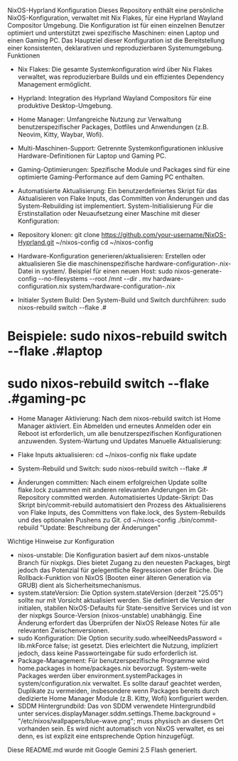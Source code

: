NixOS-Hyprland Konfiguration
Dieses Repository enthält eine persönliche NixOS-Konfiguration, verwaltet mit Nix Flakes, für eine Hyprland Wayland Compositor Umgebung. Die Konfiguration ist für einen einzelnen Benutzer optimiert und unterstützt zwei spezifische Maschinen: einen Laptop und einen Gaming PC.
Das Hauptziel dieser Konfiguration ist die Bereitstellung einer konsistenten, deklarativen und reproduzierbaren Systemumgebung.
Funktionen
 * Nix Flakes: Die gesamte Systemkonfiguration wird über Nix Flakes verwaltet, was reproduzierbare Builds und ein effizientes Dependency Management ermöglicht.
 * Hyprland: Integration des Hyprland Wayland Compositors für eine produktive Desktop-Umgebung.
 * Home Manager: Umfangreiche Nutzung zur Verwaltung benutzerspezifischer Packages, Dotfiles und Anwendungen (z.B. Neovim, Kitty, Waybar, Wofi).
 * Multi-Maschinen-Support: Getrennte Systemkonfigurationen inklusive Hardware-Definitionen für Laptop und Gaming PC.
 * Gaming-Optimierungen: Spezifische Module und Packages sind für eine optimierte Gaming-Performance auf dem Gaming PC enthalten.
 * Automatisierte Aktualisierung: Ein benutzerdefiniertes Skript für das Aktualisieren von Flake Inputs, das Committen von Änderungen und das System-Rebuilding ist implementiert.
System-Initialisierung
Für die Erstinstallation oder Neuaufsetzung einer Maschine mit dieser Konfiguration:
 * Repository klonen:
   git clone https://github.com/your-username/NixOS-Hyprland.git ~/nixos-config
cd ~/nixos-config

 * Hardware-Konfiguration generieren/aktualisieren:
   Erstellen oder aktualisieren Sie die maschinenspezifische hardware-configuration-<hostname>.nix-Datei in system/.
   Beispiel für einen neuen Host:
   sudo nixos-generate-config --no-filesystems --root /mnt --dir .
mv hardware-configuration.nix system/hardware-configuration-<Ihr-Hostname>.nix

 * Initialer System Build:
   Den System-Build und Switch durchführen:
   sudo nixos-rebuild switch --flake .#<Ihr-Hostname>
# Beispiele: sudo nixos-rebuild switch --flake .#laptop
#            sudo nixos-rebuild switch --flake .#gaming-pc

 * Home Manager Aktivierung:
   Nach dem nixos-rebuild switch ist Home Manager aktiviert. Ein Abmelden und erneutes Anmelden oder ein Reboot ist erforderlich, um alle benutzerspezifischen Konfigurationen anzuwenden.
System-Wartung und Updates
Manuelle Aktualisierung:
 * Flake Inputs aktualisieren:
   cd ~/nixos-config
nix flake update

 * System-Rebuild und Switch:
   sudo nixos-rebuild switch --flake .#<Ihr-Hostname>

 * Änderungen committen: Nach einem erfolgreichen Update sollte flake.lock zusammen mit anderen relevanten Änderungen im Git-Repository committed werden.
Automatisiertes Update-Skript:
Das Skript bin/commit-rebuild automatisiert den Prozess des Aktualisierens von Flake Inputs, des Committens von flake.lock, des System-Rebuilds und des optionalen Pushens zu Git.
cd ~/nixos-config
./bin/commit-rebuild "Update: Beschreibung der Änderungen"

Wichtige Hinweise zur Konfiguration
 * nixos-unstable: Die Konfiguration basiert auf dem nixos-unstable Branch für nixpkgs. Dies bietet Zugang zu den neuesten Packages, birgt jedoch das Potenzial für gelegentliche Regressionen oder Brüche. Die Rollback-Funktion von NixOS (Booten einer älteren Generation via GRUB) dient als Sicherheitsmechanismus.
 * system.stateVersion: Die Option system.stateVersion (derzeit "25.05") sollte nur mit Vorsicht aktualisiert werden. Sie definiert die Version der initialen, stabilen NixOS-Defaults für State-sensitive Services und ist von der nixpkgs Source-Version (nixos-unstable) unabhängig. Eine Änderung erfordert das Überprüfen der NixOS Release Notes für alle relevanten Zwischenversionen.
 * sudo Konfiguration: Die Option security.sudo.wheelNeedsPassword = lib.mkForce false; ist gesetzt. Dies erleichtert die Nutzung, impliziert jedoch, dass keine Passworteingabe für sudo erforderlich ist.
 * Package-Management: Für benutzerspezifische Programme wird home.packages in home/packages.nix bevorzugt. System-weite Packages werden über environment.systemPackages in system/configuration.nix verwaltet. Es sollte darauf geachtet werden, Duplikate zu vermeiden, insbesondere wenn Packages bereits durch dedizierte Home Manager Module (z.B. Kitty, Wofi) konfiguriert werden.
 * SDDM Hintergrundbild: Das von SDDM verwendete Hintergrundbild unter services.displayManager.sddm.settings.Theme.background = "/etc/nixos/wallpapers/blue-wave.png"; muss physisch an diesem Ort vorhanden sein. Es wird nicht automatisch von NixOS verwaltet, es sei denn, es ist explizit eine entsprechende Option hinzugefügt.

Diese README.md wurde mit Google Gemini 2.5 Flash generiert.
